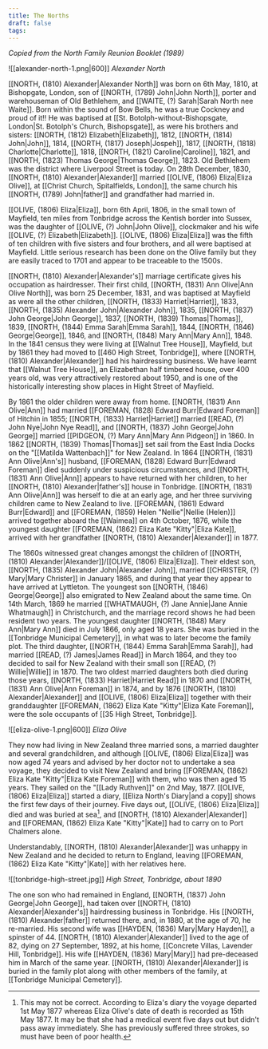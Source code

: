 ```yaml
---
title: The Norths
draft: false
tags:
---
```

*Copied from the North Family Reunion Booklet (1989)*

![[alexander-north-1.png|600]]
*Alexander North*

[[NORTH, (1810) Alexander|Alexander North]] was born on 6th May, 1810, at Bishopgate, London, son of [[NORTH, (1789) John|John North]], porter and warehouseman of Old Bethlehem, and [[WAITE, (?) Sarah|Sarah North nee Waite]]. Born within the sound of Bow Bells, he was a true Cockney and proud of it!! He was baptised at [[St. Botolph-without-Bishopsgate, London|St. Botolph's Church, Bishopsgate]], as were his brothers and sisters: [[NORTH, (1812) Elizabeth|Elizabeth]], 1812, [[NORTH, (1814) John|John]], 1814, [[NORTH, (1817) Joseph|Jospeh]], 1817, [[NORTH, (1818) Charlotte|Charlotte]], 1818, [[NORTH, (1821) Caroline|Caroline]], 1821, and [[NORTH, (1823) Thomas George|Thomas George]], 1823. Old Bethlehem was the district where Liverpool Street is today. On 28th December, 1830, [[NORTH, (1810) Alexander|Alexander]] married [[OLIVE, (1806) Eliza|Eliza Olive]], at [[Christ Church, Spitalfields, London]], the same church his [[NORTH, (1789) John|father]] and grandfather had married in.

[[OLIVE, (1806) Eliza|Eliza]], born 6th April, 1806, in the small town of Mayfield, ten miles from Tonbridge across the Kentish border into Sussex, was the daughter of [[OLIVE, (?) John|John Olive]], clockmaker and his wife [[OLIVE, (?) Elizabeth|Elizabeth]]. [[OLIVE, (1806) Eliza|Eliza]] was the fifth of ten children with five sisters and four brothers, and all were baptised at Mayfield. Little serious research has been done on the Olive family but they are easily traced to 1701 and appear to be traceable to the 1500s.

[[NORTH, (1810) Alexander|Alexander's]] marriage certificate gives his occupation as hairdresser. Their first child, [[NORTH, (1831) Ann Olive|Ann Olive North]], was born 25 December, 1831, and was baptised at Mayfield as were all the other children, [[NORTH, (1833) Harriet|Harriet]], 1833, [[NORTH, (1835) Alexander John|Alexander John]], 1835, [[NORTH, (1837) John George|John George]], 1837, [[NORTH, (1839) Thomas|Thomas]], 1839, [[NORTH, (1844) Emma Sarah|Emma Sarah]], 1844, [[NORTH, (1846) George|George]], 1846, and [[NORTH, (1848) Mary Ann|Mary Ann]], 1848. In the 1841 census they were living at [[Walnut Tree House]], Mayfield, but by 1861 they had moved to [[460 High Street, Tonbridge]], where [[NORTH, (1810) Alexander|Alexander]] had his hairdressing business. We have learnt that [[Walnut Tree House]], an Elizabethan half timbered house, over 400 years old, was very attractively restored about 1950, and is one of the historically interesting show places in Hight Street of Mayfield.

By 1861 the older children were away from home. [[NORTH, (1831) Ann Olive|Ann]] had married [[FOREMAN, (1828) Edward Burr|Edward Foreman]] of Hitchin in 1855; [[NORTH, (1833) Harriet|Harriet]] married [[READ, (?) John Nye|John Nye Read]], and [[NORTH, (1837) John George|John George]] married [[PIDGEON, (?) Mary Ann|Mary Ann Pidgeon]] in 1860. In 1862 [[NORTH, (1839) Thomas|Thomas]] set sail from the East India Docks on the "[[Matilda Wattenbach]]" for New Zealand. In 1864 [[NORTH, (1831) Ann Olive|Ann's]] husband, [[FOREMAN, (1828) Edward Burr|Edward Foreman]] died suddenly under suspicious circumstances, and [[NORTH, (1831) Ann Olive|Ann]] appears to have returned with her children, to her [[NORTH, (1810) Alexander|father's]] house in Tonbridge. [[NORTH, (1831) Ann Olive|Ann]] was herself to die at an early age, and her three surviving children came to New Zealand to live. [[FOREMAN, (1861) Edward Burr|Edward]] and [[FOREMAN, (1859) Helen "Nellie"|Nellie (Helen)]] arrived together aboard the [[Waimea]] on 4th October, 1876, while the youngest daughter [[FOREMAN, (1862) Eliza Kate "Kitty"|Eliza Kate]], arrived with her grandfather [[NORTH, (1810) Alexander|Alexander]] in 1877.

The 1860s witnessed great changes amongst the children of [[NORTH, (1810) Alexander|Alexander]]/[[OLIVE, (1806) Eliza|Eliza]]. Their eldest son, [[NORTH, (1835) Alexander John|Alexander John]], married [[CHRISTER, (?) Mary|Mary Christer]] in January 1865, and during that year they appear to have arrived at Lyttleton. The youngest son [[NORTH, (1846) George|George]] also emigrated to New Zealand about the same time. On 14th March, 1869 he married [[WHATMAUGH, (?) Jane Annie|Jane Annie Whatmaugh]] in Christchurch, and the marriage record shows he had been resident two years. The youngest daughter [[NORTH, (1848) Mary Ann|Mary Ann]] died in July 1866, only aged 18 years. She was buried in the [[Tonbridge Municipal Cemetery]], in what was to later become the family plot. The third daughter, [[NORTH, (1844) Emma Sarah|Emma Sarah]], had married [[READ, (?) James|James Read]] in March 1864, and they too decided to sail for New Zealand with their small son [[READ, (?) Willie|Willie]] in 1870. The two oldest married daughters both died during those years, [[NORTH, (1833) Harriet|Harriet Read]] in 1870 and [[NORTH, (1831) Ann Olive|Ann Foreman]] in 1874, and by 1876 [[NORTH, (1810) Alexander|Alexander]] and [[OLIVE, (1806) Eliza|Eliza]] together with their granddaughter [[FOREMAN, (1862) Eliza Kate "Kitty"|Eliza Kate Foreman]], were the sole occupants of [[35 High Street, Tonbridge]].

![[eliza-olive-1.png|600]]
*Eliza Olive*

They now had living in New Zealand three married sons, a married daughter and several grandchildren, and although [[OLIVE, (1806) Eliza|Eliza]] was now aged 74 years and advised by her doctor not to undertake a sea voyage, they decided to visit New Zealand and bring [[FOREMAN, (1862) Eliza Kate "Kitty"|Eliza Kate Foreman]] with them, who was then aged 15 years. They sailed on the "[[Lady Ruthven]]" on 2nd May, 1877. [[OLIVE, (1806) Eliza|Eliza]] started a diary, [[Eliza North's Diary|and a copy]] shows the first few days of their journey. Five days out, [[OLIVE, (1806) Eliza|Eliza]] died and was buried at sea[^1], and [[NORTH, (1810) Alexander|Alexander]] and [[FOREMAN, (1862) Eliza Kate "Kitty"|Kate]] had to carry on to Port Chalmers alone.

Understandably, [[NORTH, (1810) Alexander|Alexander]] was unhappy in New Zealand and he decided to return to England, leaving [[FOREMAN, (1862) Eliza Kate "Kitty"|Kate]] with her relatives here.

![[tonbridge-high-street.jpg]]
*High Street, Tonbridge, about 1890*

The one son who had remained in England, [[NORTH, (1837) John George|John George]], had taken over [[NORTH, (1810) Alexander|Alexander's]] hairdressing business in Tonbridge. His [[NORTH, (1810) Alexander|father]] returned there, and, in 1880, at the age of 70, he re-married. His second wife was [[HAYDEN, (1836) Mary|Mary Hayden]], a spinster of 44. [[NORTH, (1810) Alexander|Alexander]] lived to the age of 82, dying on 27 September, 1892, at his home, [[Concrete Villas, Lavender Hill, Tonbridge]]. His wife [[HAYDEN, (1836) Mary|Mary]] had pre-deceased him in March of the same year. [[NORTH, (1810) Alexander|Alexander]] is buried in the family plot along with other members of the family, at [[Tonbridge Municipal Cemetery]].

[^1]: This may not be correct. According to Eliza's diary the voyage departed 1st May 1877 whereas Eliza Olive's date of death is recorded as 15th May 1877. It may be that she had a medical event five days out but didn't pass away immediately. She has previously suffered three strokes, so must have been of poor health.
